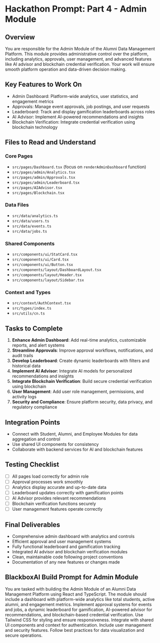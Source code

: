 # Hackathon Prompt: Part 4 - Admin Module

## Overview
You are responsible for the Admin Module of the Alumni Data Management Platform. This module provides administrative control over the platform, including analytics, approvals, user management, and advanced features like AI advisor and blockchain credential verification. Your work will ensure smooth platform operation and data-driven decision making.

## Key Features to Work On
- Admin Dashboard: Platform-wide analytics, user statistics, and engagement metrics
- Approvals: Manage event approvals, job postings, and user requests
- Leaderboard: Track and display gamification leaderboards across roles
- AI Advisor: Implement AI-powered recommendations and insights
- Blockchain Verification: Integrate credential verification using blockchain technology

## Files to Read and Understand
### Core Pages
- `src/pages/Dashboard.tsx` (focus on `renderAdminDashboard` function)
- `src/pages/admin/Analytics.tsx`
- `src/pages/admin/Approvals.tsx`
- `src/pages/admin/Leaderboard.tsx`
- `src/pages/AIAdvisor.tsx`
- `src/pages/Blockchain.tsx`

### Data Files
- `src/data/analytics.ts`
- `src/data/users.ts`
- `src/data/events.ts`
- `src/data/jobs.ts`

### Shared Components
- `src/components/ui/StatCard.tsx`
- `src/components/ui/Card.tsx`
- `src/components/ui/Button.tsx`
- `src/components/layout/DashboardLayout.tsx`
- `src/components/layout/Header.tsx`
- `src/components/layout/Sidebar.tsx`

### Context and Types
- `src/context/AuthContext.tsx`
- `src/types/index.ts`
- `src/utils/cn.ts`

## Tasks to Complete
1. **Enhance Admin Dashboard**: Add real-time analytics, customizable reports, and alert systems
2. **Streamline Approvals**: Improve approval workflows, notifications, and audit trails
3. **Develop Leaderboard**: Create dynamic leaderboards with filters and historical data
4. **Implement AI Advisor**: Integrate AI models for personalized recommendations and insights
5. **Integrate Blockchain Verification**: Build secure credential verification using blockchain
6. **User Management**: Add user role management, permissions, and activity logs
7. **Security and Compliance**: Ensure platform security, data privacy, and regulatory compliance

## Integration Points
- Connect with Student, Alumni, and Employee Modules for data aggregation and control
- Use shared UI components for consistency
- Collaborate with backend services for AI and blockchain features

## Testing Checklist
- [ ] All pages load correctly for admin role
- [ ] Approval processes work smoothly
- [ ] Analytics display accurate and up-to-date data
- [ ] Leaderboard updates correctly with gamification points
- [ ] AI Advisor provides relevant recommendations
- [ ] Blockchain verification functions securely
- [ ] User management features operate correctly

## Final Deliverables
- Comprehensive admin dashboard with analytics and controls
- Efficient approval and user management systems
- Fully functional leaderboard and gamification tracking
- Integrated AI advisor and blockchain verification modules
- Clean, maintainable code following project conventions
- Documentation of any new features or changes made

## BlackboxAI Build Prompt for Admin Module
You are tasked with building the Admin Module of an Alumni Data Management Platform using React and TypeScript. The module should include a dashboard with platform-wide analytics like total students, active alumni, and engagement metrics. Implement approval systems for events and jobs, a dynamic leaderboard for gamification, AI-powered advisor for recommendations, and blockchain-based credential verification. Use Tailwind CSS for styling and ensure responsiveness. Integrate with shared UI components and context for authentication. Include user management and security features. Follow best practices for data visualization and secure operations.
